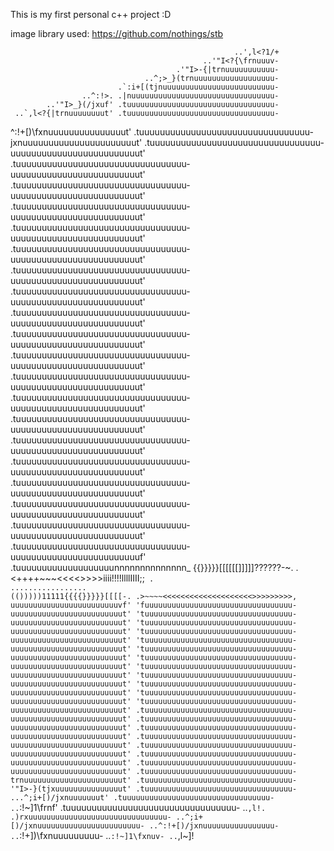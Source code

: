 This is my first personal c++ project :D

image library used: https://github.com/nothings/stb

                                                      ..',l<?1/+
                                               ..'"I<?{\frnuuuv-
                                         .'"I>-{|trnuuuuuuuuuuu-
                                  ..^;>_}(trnuuuuuuuuuuuuuuuuuu-
                            .`:i+[(tjnuuuuuuuuuuuuuuuuuuuuuuuuu-
                    ..^:!>. .|nuuuuuuuuuuuuuuuuuuuuuuuuuuuuuuuu-
            ..'"I>_}(/jxuf' .tuuuuuuuuuuuuuuuuuuuuuuuuuuuuuuuuu-
     ..`,l<?{|trnuuuuuuuut' .tuuuuuuuuuuuuuuuuuuuuuuuuuuuuuuuuu-
^:!+[)\fxnuuuuuuuuuuuuuuut' .tuuuuuuuuuuuuuuuuuuuuuuuuuuuuuuuuu-
jxnuuuuuuuuuuuuuuuuuuuuuut' .tuuuuuuuuuuuuuuuuuuuuuuuuuuuuuuuuu-
uuuuuuuuuuuuuuuuuuuuuuuuut' .tuuuuuuuuuuuuuuuuuuuuuuuuuuuuuuuuu-
uuuuuuuuuuuuuuuuuuuuuuuuut' .tuuuuuuuuuuuuuuuuuuuuuuuuuuuuuuuuu-
uuuuuuuuuuuuuuuuuuuuuuuuut' .tuuuuuuuuuuuuuuuuuuuuuuuuuuuuuuuuu-
uuuuuuuuuuuuuuuuuuuuuuuuut' .tuuuuuuuuuuuuuuuuuuuuuuuuuuuuuuuuu-
uuuuuuuuuuuuuuuuuuuuuuuuut' .tuuuuuuuuuuuuuuuuuuuuuuuuuuuuuuuuu-
uuuuuuuuuuuuuuuuuuuuuuuuut' .tuuuuuuuuuuuuuuuuuuuuuuuuuuuuuuuuu-
uuuuuuuuuuuuuuuuuuuuuuuuut' .tuuuuuuuuuuuuuuuuuuuuuuuuuuuuuuuuu-
uuuuuuuuuuuuuuuuuuuuuuuuut' .tuuuuuuuuuuuuuuuuuuuuuuuuuuuuuuuuu-
uuuuuuuuuuuuuuuuuuuuuuuuut' .tuuuuuuuuuuuuuuuuuuuuuuuuuuuuuuuuu-
uuuuuuuuuuuuuuuuuuuuuuuuut' .tuuuuuuuuuuuuuuuuuuuuuuuuuuuuuuuuu-
uuuuuuuuuuuuuuuuuuuuuuuuut' .tuuuuuuuuuuuuuuuuuuuuuuuuuuuuuuuuu-
uuuuuuuuuuuuuuuuuuuuuuuuut' .tuuuuuuuuuuuuuuuuuuuuuuuuuuuuuuuuu-
uuuuuuuuuuuuuuuuuuuuuuuuut' .tuuuuuuuuuuuuuuuuuuuuuuuuuuuuuuuuu-
uuuuuuuuuuuuuuuuuuuuuuuuut' .tuuuuuuuuuuuuuuuuuuuuuuuuuuuuuuuuu-
uuuuuuuuuuuuuuuuuuuuuuuuut' .tuuuuuuuuuuuuuuuuuuuuuuuuuuuuuuuuu-
uuuuuuuuuuuuuuuuuuuuuuuuut' .tuuuuuuuuuuuuuuuuuuuuuuuuuuuuuuuuu-
uuuuuuuuuuuuuuuuuuuuuuuuut' .tuuuuuuuuuuuuuuuuuuuuuuuuuuuuuuuuu-
uuuuuuuuuuuuuuuuuuuuuuuuut' .tuuuuuuuuuuuuuuuuuuuuuuuuuuuuuuuuu-
uuuuuuuuuuuuuuuuuuuuuuuuut' .tuuuuuuuuuuuuuuuuuuuuuuuuuuuuuuuuu-
uuuuuuuuuuuuuuuuuuuuuuuuuf' .tuuuuuuuuuuuuuuuuuuunnnnnnnnnnnnnn_
{{}}}}}[[[[[[]]]]]??????-~. .<++++~~~<<<<>>>>iiii!!!!llllIIII;;`
.                                                               
.................                                               
(()))))11111{{{{}}}}}[[[[-. .>~~~~<<<<<<<<<<<<<<<<<<<<>>>>>>>>>,
uuuuuuuuuuuuuuuuuuuuuuuuvf' 'fuuuuuuuuuuuuuuuuuuuuuuuuuuuuuuuuu-
uuuuuuuuuuuuuuuuuuuuuuuuut' 'tuuuuuuuuuuuuuuuuuuuuuuuuuuuuuuuuu-
uuuuuuuuuuuuuuuuuuuuuuuuut' 'tuuuuuuuuuuuuuuuuuuuuuuuuuuuuuuuuu-
uuuuuuuuuuuuuuuuuuuuuuuuut' 'tuuuuuuuuuuuuuuuuuuuuuuuuuuuuuuuuu-
uuuuuuuuuuuuuuuuuuuuuuuuut' 'tuuuuuuuuuuuuuuuuuuuuuuuuuuuuuuuuu-
uuuuuuuuuuuuuuuuuuuuuuuuut' 'tuuuuuuuuuuuuuuuuuuuuuuuuuuuuuuuuu-
uuuuuuuuuuuuuuuuuuuuuuuuut' 'tuuuuuuuuuuuuuuuuuuuuuuuuuuuuuuuuu-
uuuuuuuuuuuuuuuuuuuuuuuuut' 'tuuuuuuuuuuuuuuuuuuuuuuuuuuuuuuuuu-
uuuuuuuuuuuuuuuuuuuuuuuuut' 'tuuuuuuuuuuuuuuuuuuuuuuuuuuuuuuuuu-
uuuuuuuuuuuuuuuuuuuuuuuuut' 'tuuuuuuuuuuuuuuuuuuuuuuuuuuuuuuuuu-
uuuuuuuuuuuuuuuuuuuuuuuuut' 'tuuuuuuuuuuuuuuuuuuuuuuuuuuuuuuuuu-
uuuuuuuuuuuuuuuuuuuuuuuuut' 'tuuuuuuuuuuuuuuuuuuuuuuuuuuuuuuuuu-
uuuuuuuuuuuuuuuuuuuuuuuuut' .tuuuuuuuuuuuuuuuuuuuuuuuuuuuuuuuuu-
uuuuuuuuuuuuuuuuuuuuuuuuut' .tuuuuuuuuuuuuuuuuuuuuuuuuuuuuuuuuu-
uuuuuuuuuuuuuuuuuuuuuuuuut' .tuuuuuuuuuuuuuuuuuuuuuuuuuuuuuuuuu-
uuuuuuuuuuuuuuuuuuuuuuuuut' .tuuuuuuuuuuuuuuuuuuuuuuuuuuuuuuuuu-
uuuuuuuuuuuuuuuuuuuuuuuuut' .tuuuuuuuuuuuuuuuuuuuuuuuuuuuuuuuuu-
uuuuuuuuuuuuuuuuuuuuuuuuut' .tuuuuuuuuuuuuuuuuuuuuuuuuuuuuuuuuu-
uuuuuuuuuuuuuuuuuuuuuuuuut' .tuuuuuuuuuuuuuuuuuuuuuuuuuuuuuuuuu-
uuuuuuuuuuuuuuuuuuuuuuuuut' .tuuuuuuuuuuuuuuuuuuuuuuuuuuuuuuuuu-
trnuuuuuuuuuuuuuuuuuuuuuut' .tuuuuuuuuuuuuuuuuuuuuuuuuuuuuuuuuu-
'"I>-}(tjxuuuuuuuuuuuuuuut' .tuuuuuuuuuuuuuuuuuuuuuuuuuuuuuuuuu-
     ...^;i+[)/jxnuuuuuuut' .tuuuuuuuuuuuuuuuuuuuuuuuuuuuuuuuuu-
             ..`:!~]1\frnf' .tuuuuuuuuuuuuuuuuuuuuuuuuuuuuuuuuu-
                    ..`,l!. .)rxuuuuuuuuuuuuuuuuuuuuuuuuuuuuuuu-
                            ..^;i+[)/jxnuuuuuuuuuuuuuuuuuuuuuuu-
                                   ..^:!+[)/jxnuuuuuuuuuuuuuuuu-
                                          ..`:!+])\fxnuuuuuuuuu-
                                                 ..`:!~]1\fxnuv-
                                                        ..`,l~]!